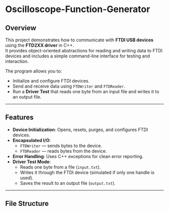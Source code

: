 # Oscilloscope-Function-Generator

## Overview
This project demonstrates how to communicate with **FTDI USB devices** using the **FTD2XX driver** in C++.  
It provides object-oriented abstractions for reading and writing data to FTDI devices and includes a simple
command-line interface for testing and interaction.

The program allows you to:
- Initialize and configure FTDI devices.
- Send and receive data using `FTDWriter` and `FTDReader`.
- Run a **Driver Test** that reads one byte from an input file and writes it to an output file.

---

## Features

- **Device Initialization**: Opens, resets, purges, and configures FTDI devices.
- **Encapsulated I/O**:
  - `FTDWriter` — sends bytes to the device.
  - `FTDReader` — reads bytes from the device.
- **Error Handling**: Uses C++ exceptions for clean error reporting.
- **Driver Test Mode**:
  - Reads one byte from a file (`input.txt`).
  - Writes it through the FTDI device (simulated if only one handle is used).
  - Saves the result to an output file (`output.txt`).

---

## File Structure

